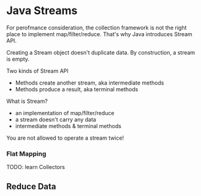 # Java Streams
For perofmance consideration, the collection framework is not the right place to implement map/filter/reduce. That's why Java introduces Stream API.

Creating a Stream object doesn't duplicate data. By construction, a stream is empty.

Two kinds of Stream API
* Methods create another stream, aka intermediate methods
* Methods produce a result, aka terminal methods

What is Stream?
* an implementation of map/filter/reduce
* a stream doesn't carry any data
* intermediate methods & terminal methods

You are not allowed to operate a stream twice!

### Flat Mapping

TODO: learn Collectors

## Reduce Data
